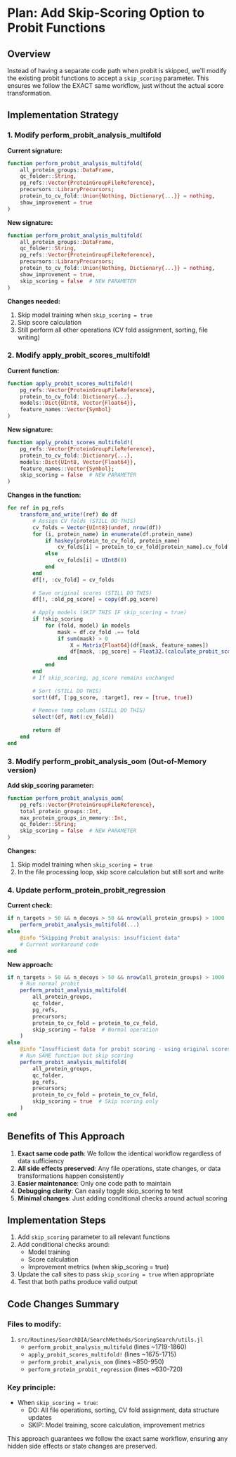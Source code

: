# Plan: Add Skip-Scoring Option to Probit Functions

## Overview

Instead of having a separate code path when probit is skipped, we'll modify the existing probit functions to accept a `skip_scoring` parameter. This ensures we follow the EXACT same workflow, just without the actual score transformation.

## Implementation Strategy

### 1. Modify perform_probit_analysis_multifold

**Current signature:**
```julia
function perform_probit_analysis_multifold(
    all_protein_groups::DataFrame,
    qc_folder::String,
    pg_refs::Vector{ProteinGroupFileReference},
    precursors::LibraryPrecursors;
    protein_to_cv_fold::Union{Nothing, Dictionary{...}} = nothing,
    show_improvement = true
)
```

**New signature:**
```julia
function perform_probit_analysis_multifold(
    all_protein_groups::DataFrame,
    qc_folder::String,
    pg_refs::Vector{ProteinGroupFileReference},
    precursors::LibraryPrecursors;
    protein_to_cv_fold::Union{Nothing, Dictionary{...}} = nothing,
    show_improvement = true,
    skip_scoring = false  # NEW PARAMETER
)
```

**Changes needed:**
1. Skip model training when `skip_scoring = true`
2. Skip score calculation
3. Still perform all other operations (CV fold assignment, sorting, file writing)

### 2. Modify apply_probit_scores_multifold!

**Current function:**
```julia
function apply_probit_scores_multifold!(
    pg_refs::Vector{ProteinGroupFileReference},
    protein_to_cv_fold::Dictionary{...},
    models::Dict{UInt8, Vector{Float64}},
    feature_names::Vector{Symbol}
)
```

**New signature:**
```julia
function apply_probit_scores_multifold!(
    pg_refs::Vector{ProteinGroupFileReference},
    protein_to_cv_fold::Dictionary{...},
    models::Dict{UInt8, Vector{Float64}},
    feature_names::Vector{Symbol};
    skip_scoring = false  # NEW PARAMETER
)
```

**Changes in the function:**
```julia
for ref in pg_refs
    transform_and_write!(ref) do df
        # Assign CV folds (STILL DO THIS)
        cv_folds = Vector{UInt8}(undef, nrow(df))
        for (i, protein_name) in enumerate(df.protein_name)
            if haskey(protein_to_cv_fold, protein_name)
                cv_folds[i] = protein_to_cv_fold[protein_name].cv_fold
            else
                cv_folds[i] = UInt8(0)
            end
        end
        df[!, :cv_fold] = cv_folds
        
        # Save original scores (STILL DO THIS)
        df[!, :old_pg_score] = copy(df.pg_score)
        
        # Apply models (SKIP THIS IF skip_scoring = true)
        if !skip_scoring
            for (fold, model) in models
                mask = df.cv_fold .== fold
                if sum(mask) > 0
                    X = Matrix{Float64}(df[mask, feature_names])
                    df[mask, :pg_score] = Float32.(calculate_probit_scores(X, model))
                end
            end
        end
        # If skip_scoring, pg_score remains unchanged
        
        # Sort (STILL DO THIS)
        sort!(df, [:pg_score, :target], rev = [true, true])
        
        # Remove temp column (STILL DO THIS)
        select!(df, Not(:cv_fold))
        
        return df
    end
end
```

### 3. Modify perform_probit_analysis_oom (Out-of-Memory version)

**Add skip_scoring parameter:**
```julia
function perform_probit_analysis_oom(
    pg_refs::Vector{ProteinGroupFileReference},
    total_protein_groups::Int,
    max_protein_groups_in_memory::Int,
    qc_folder::String;
    skip_scoring = false  # NEW PARAMETER
)
```

**Changes:**
1. Skip model training when `skip_scoring = true`
2. In the file processing loop, skip score calculation but still sort and write

### 4. Update perform_protein_probit_regression

**Current check:**
```julia
if n_targets > 50 && n_decoys > 50 && nrow(all_protein_groups) > 1000
    perform_probit_analysis_multifold(...)
else
    @info "Skipping Probit analysis: insufficient data"
    # Current workaround code
end
```

**New approach:**
```julia
if n_targets > 50 && n_decoys > 50 && nrow(all_protein_groups) > 1000
    # Run normal probit
    perform_probit_analysis_multifold(
        all_protein_groups,
        qc_folder,
        pg_refs,
        precursors;
        protein_to_cv_fold = protein_to_cv_fold,
        skip_scoring = false  # Normal operation
    )
else
    @info "Insufficient data for probit scoring - using original scores"
    # Run SAME function but skip scoring
    perform_probit_analysis_multifold(
        all_protein_groups,
        qc_folder,
        pg_refs,
        precursors;
        protein_to_cv_fold = protein_to_cv_fold,
        skip_scoring = true  # Skip scoring only
    )
end
```

## Benefits of This Approach

1. **Exact same code path**: We follow the identical workflow regardless of data sufficiency
2. **All side effects preserved**: Any file operations, state changes, or data transformations happen consistently
3. **Easier maintenance**: Only one code path to maintain
4. **Debugging clarity**: Can easily toggle skip_scoring to test
5. **Minimal changes**: Just adding conditional checks around actual scoring

## Implementation Steps

1. Add `skip_scoring` parameter to all relevant functions
2. Add conditional checks around:
   - Model training
   - Score calculation
   - Improvement metrics (when skip_scoring = true)
3. Update the call sites to pass `skip_scoring = true` when appropriate
4. Test that both paths produce valid output

## Code Changes Summary

### Files to modify:
1. `src/Routines/SearchDIA/SearchMethods/ScoringSearch/utils.jl`
   - `perform_probit_analysis_multifold` (lines ~1719-1860)
   - `apply_probit_scores_multifold!` (lines ~1675-1715)
   - `perform_probit_analysis_oom` (lines ~850-950)
   - `perform_protein_probit_regression` (lines ~630-720)

### Key principle:
- When `skip_scoring = true`:
  - DO: All file operations, sorting, CV fold assignment, data structure updates
  - SKIP: Model training, score calculation, improvement metrics

This approach guarantees we follow the exact same workflow, ensuring any hidden side effects or state changes are preserved.